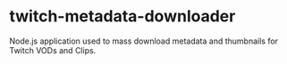 # twitch-metadata-downloader
Node.js application used to mass download metadata and thumbnails for Twitch VODs and Clips.
